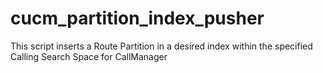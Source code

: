 # cucm_partition_index_pusher
This script inserts a Route Partition in a desired index within the specified Calling Search Space for CallManager
